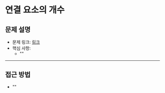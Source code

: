 # 연결 요소의 개수

## 문제 설명
- 문제 링크: [링크](https://www.acmicpc.net/problem/11724)
- 핵심 사항:
  - ""
---

## 접근 방법
- ""